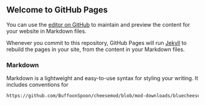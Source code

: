 ## Welcome to GitHub Pages

You can use the [editor on GitHub](https://github.com/BuffoonSpoon/cheesemod/edit/gh-pages/index.md) to maintain and preview the content for your website in Markdown files.

Whenever you commit to this repository, GitHub Pages will run [Jekyll](https://jekyllrb.com/) to rebuild the pages in your site, from the content in your Markdown files.

### Markdown

Markdown is a lightweight and easy-to-use syntax for styling your writing. It includes conventions for

```markdown
https://github.com/BuffoonSpoon/cheesemod/blob/mod-downloads/bluecheesefinal.jar
